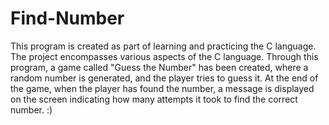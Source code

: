 # Find-Number
This program is created as part of learning and practicing the C language.
The project encompasses various aspects of the C language. Through this program, a game called "Guess the Number" has been created, where a random number is generated, and the player tries to guess it. At the end of the game, when the player has found the number, a message is displayed on the screen indicating how many attempts it took to find the correct number.
:)

